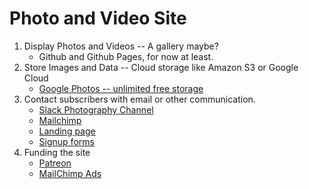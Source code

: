 # Photo and Video Site  

1. Display Photos and Videos -- A gallery maybe?
    * Github and Github Pages, for now at least.
2. Store Images and Data -- Cloud storage like Amazon S3 or Google Cloud  
    * [Google Photos -- unlimited free storage](https://support.google.com/photos/answer/6220791?hl=en&ref_topic=6156061)
3. Contact subscribers with email or other communication.
    * [Slack Photography Channel](https://photographers.typeform.com/to/kK9nlr)
    * [Mailchimp](https://mailchimp.com/resources/mailchimp-101/)
    * [Landing page](https://mailchimp.com/features/landing-pages/)
    * [Signup forms](https://mailchimp.com/features/custom-forms/)
4. Funding the site
    * [Patreon](https://www.patreon.com/)
    * [MailChimp Ads](https://mailchimp.com/features/custom-forms/)
